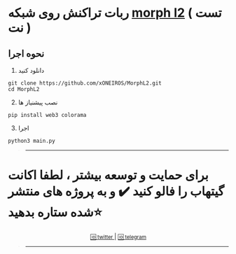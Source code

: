 # ربات تراکنش روی شبکه [morph l2](https://x.com/MorphL2) ( تست نت )

## نحوه اجرا
1. دانلود کنید
```
git clone https://github.com/xONEIROS/MorphL2.git
cd MorphL2
```
2. نصب پیشنیاز ها
```
pip install web3 colorama
```

3. اجرا 

```
python3 main.py
```



> ---------------------------------------------
# برای حمایت و توسعه بیشتر ، لطفا اکانت گیتهاب را فالو کنید ✔️ و به پروژه های منتشر شده ستاره بدهید⭐

<div align="center">
    <p>
        <a href="Https://x.com/0xOneiros">
            <small>🆔 twitter </small>  
        </a>
        | 
        <a href="Https://t.me/xOneiros">
            <small>🆔 telegram </small>  
        </a>
    </p>
</div>

> --------------------------------------------
